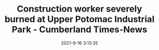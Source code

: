 ---
"title": "Construction worker severely burned at Upper Potomac Industrial Park - Cumberland Times-News"
"date": "2021-9-16 3:13:35"
"feed_name": "GOOGLENEWSCONSTRUCTION"
"feed_website": "https://news.google.com/search?q=construction%2Bincident&hl=en-US&gl=US&ceid=US:en"
"feed_rss": "https://news.google.com/rss/search?q=construction%2Bincident&hl=en-US&gl=US&ceid=US:en"
"link": "https://www.times-news.com/news/local_news/construction-worker-severely-burned-at-upper-potomac-industrial-park/article_938e3c40-164e-11ec-84c9-4f8e0caccb2c.html"
"file": "_posts/2021-1-1-e68101e5b65837115a976432eef1af9c02d533c7.md"
"accident": "1"
"drilling": "0"
"dead": "0"
"injured": "1"
---